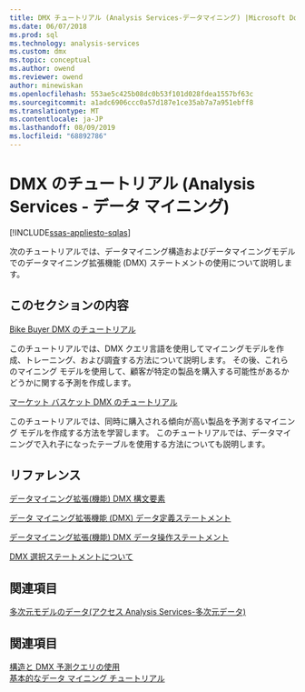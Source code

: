 ```yaml
---
title: DMX チュートリアル (Analysis Services-データマイニング) |Microsoft Docs
ms.date: 06/07/2018
ms.prod: sql
ms.technology: analysis-services
ms.custom: dmx
ms.topic: conceptual
ms.author: owend
ms.reviewer: owend
author: minewiskan
ms.openlocfilehash: 553ae5c425b08dc0b53f101d028fdea1557bf63c
ms.sourcegitcommit: a1adc6906ccc0a57d187e1ce35ab7a7a951ebff8
ms.translationtype: MT
ms.contentlocale: ja-JP
ms.lasthandoff: 08/09/2019
ms.locfileid: "68892786"
---
```

# <a name="dmx-tutorials-analysis-services---data-mining"></a>DMX のチュートリアル (Analysis Services - データ マイニング)
[!INCLUDE[ssas-appliesto-sqlas](../includes/ssas-appliesto-sqlas.md)]

  次のチュートリアルでは、データマイニング構造およびデータマイニングモデルでのデータマイニング拡張機能 (DMX) ステートメントの使用について説明します。  
  
## <a name="in-this-section"></a>このセクションの内容  
 [Bike Buyer DMX のチュートリアル](https://msdn.microsoft.com/library/4b634cc1-86dc-42ec-9804-a19292fe8448)  
  
 このチュートリアルでは、DMX クエリ言語を使用してマイニングモデルを作成、トレーニング、および調査する方法について説明します。 その後、これらのマイニング モデルを使用して、顧客が特定の製品を購入する可能性があるかどうかに関する予測を作成します。  
  
 [マーケット バスケット DMX のチュートリアル](https://msdn.microsoft.com/library/6e262a1d-c89e-4033-8368-46cf25168ef5)  
  
 このチュートリアルでは、同時に購入される傾向が高い製品を予測するマイニング モデルを作成する方法を学習します。 このチュートリアルでは、データマイニングで入れ子になったテーブルを使用する方法についても説明します。  
  
## <a name="reference"></a>リファレンス  
 [データマイニング拡張&#40;機能&#41; DMX 構文要素](../dmx/data-mining-extensions-dmx-syntax-elements.md)  
  
 [データ マイニング拡張機能 (DMX) データ定義ステートメント](../dmx/dmx-statements-data-definition.md)  
  
 [データマイニング拡張&#40;機能&#41; DMX データ操作ステートメント](../dmx/dmx-statements-data-manipulation.md)  
  
 [DMX 選択ステートメントについて](../dmx/understanding-the-dmx-select-statement.md)  
  
## <a name="related-sections"></a>関連項目  
 [多次元モデルのデータ&#40;アクセス Analysis Services-多次元データ&#41;](https://docs.microsoft.com/analysis-services/multidimensional-models/mdx/multidimensional-model-data-access-analysis-services-multidimensional-data)  
  
## <a name="see-also"></a>関連項目  
 [構造と DMX 予測クエリの使用](../dmx/structure-and-usage-of-dmx-prediction-queries.md)   
 [基本的なデータ マイニング チュートリアル](https://msdn.microsoft.com/library/6602edb6-d160-43fb-83c8-9df5dddfeb9c)  
  
  
